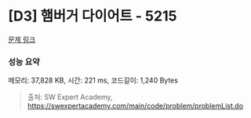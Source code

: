 # [D3] 햄버거 다이어트 - 5215 

[문제 링크](https://swexpertacademy.com/main/code/problem/problemDetail.do?contestProbId=AWT-lPB6dHUDFAVT) 

### 성능 요약

메모리: 37,828 KB, 시간: 221 ms, 코드길이: 1,240 Bytes



> 출처: SW Expert Academy, https://swexpertacademy.com/main/code/problem/problemList.do